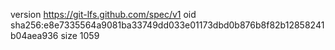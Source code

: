 version https://git-lfs.github.com/spec/v1
oid sha256:e8e7335564a9081ba33749dd033e01173dbd0b876b8f82b12858241b04aea936
size 1059
